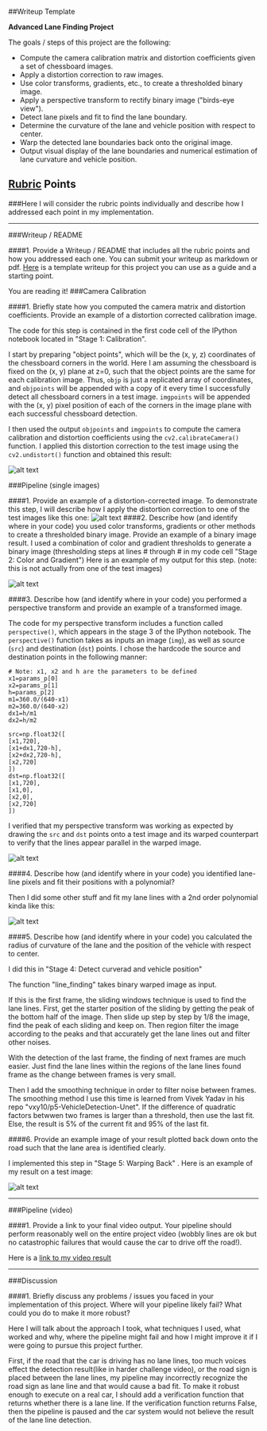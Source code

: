##Writeup Template


**Advanced Lane Finding Project**

The goals / steps of this project are the following:

* Compute the camera calibration matrix and distortion coefficients given a set of chessboard images.
* Apply a distortion correction to raw images.
* Use color transforms, gradients, etc., to create a thresholded binary image.
* Apply a perspective transform to rectify binary image ("birds-eye view").
* Detect lane pixels and fit to find the lane boundary.
* Determine the curvature of the lane and vehicle position with respect to center.
* Warp the detected lane boundaries back onto the original image.
* Output visual display of the lane boundaries and numerical estimation of lane curvature and vehicle position.

[//]: # (Image References)

[image1]: ./examples/undistort_output.png "Undistorted"
[image2]: ./test_images/test1.png "Road Transformed"
[image3]: ./examples/binary_combo_example.png "Binary Example"
[image4]: ./examples/warped_straight_lines.png "Warp Example"
[image5]: ./examples/color_fit_lines.png "Fit Visual"
[image6]: ./examples/example_output.png "Output"
[video1]: ./trial_203.mp4 "Video"

## [Rubric](https://review.udacity.com/#!/rubrics/571/view) Points
###Here I will consider the rubric points individually and describe how I addressed each point in my implementation.  

---
###Writeup / README

####1. Provide a Writeup / README that includes all the rubric points and how you addressed each one.  You can submit your writeup as markdown or pdf.  [Here](https://github.com/udacity/CarND-Advanced-Lane-Lines/blob/master/writeup_template.md) is a template writeup for this project you can use as a guide and a starting point.  

You are reading it!
###Camera Calibration

####1. Briefly state how you computed the camera matrix and distortion coefficients. Provide an example of a distortion corrected calibration image.

The code for this step is contained in the first code cell of the IPython notebook located in "Stage 1: Calibration".  

I start by preparing "object points", which will be the (x, y, z) coordinates of the chessboard corners in the world. Here I am assuming the chessboard is fixed on the (x, y) plane at z=0, such that the object points are the same for each calibration image.  Thus, `objp` is just a replicated array of coordinates, and `objpoints` will be appended with a copy of it every time I successfully detect all chessboard corners in a test image.  `imgpoints` will be appended with the (x, y) pixel position of each of the corners in the image plane with each successful chessboard detection.  

I then used the output `objpoints` and `imgpoints` to compute the camera calibration and distortion coefficients using the `cv2.calibrateCamera()` function.  I applied this distortion correction to the test image using the `cv2.undistort()` function and obtained this result: 

![alt text][image1]

###Pipeline (single images)

####1. Provide an example of a distortion-corrected image.
To demonstrate this step, I will describe how I apply the distortion correction to one of the test images like this one:
![alt text][image2]
####2. Describe how (and identify where in your code) you used color transforms, gradients or other methods to create a thresholded binary image.  Provide an example of a binary image result.
I used a combination of color and gradient thresholds to generate a binary image (thresholding steps at lines # through # in my code cell "Stage 2: Color and Gradient")  Here is an example of my output for this step.  (note: this is not actually from one of the test images)

![alt text][image3]

####3. Describe how (and identify where in your code) you performed a perspective transform and provide an example of a transformed image.

The code for my perspective transform includes a function called `perspective()`, which appears in the stage 3 of the IPython notebook.  The `perspective()` function takes as inputs an image (`img`), as well as source (`src`) and destination (`dst`) points.  I chose the hardcode the source and destination points in the following manner:

```
# Note: x1, x2 and h are the parameters to be defined
x1=params_p[0]
x2=params_p[1]
h=params_p[2]
m1=360.0/(640-x1)
m2=360.0/(640-x2)
dx1=h/m1
dx2=h/m2

src=np.float32([
[x1,720],
[x1+dx1,720-h],
[x2+dx2,720-h],
[x2,720]
])
dst=np.float32([
[x1,720],
[x1,0],
[x2,0],
[x2,720]
])
```
I verified that my perspective transform was working as expected by drawing the `src` and `dst` points onto a test image and its warped counterpart to verify that the lines appear parallel in the warped image.

![alt text][image4]

####4. Describe how (and identify where in your code) you identified lane-line pixels and fit their positions with a polynomial?

Then I did some other stuff and fit my lane lines with a 2nd order polynomial kinda like this:

![alt text][image5]

####5. Describe how (and identify where in your code) you calculated the radius of curvature of the lane and the position of the vehicle with respect to center.

I did this in "Stage 4: Detect curverad and vehicle position"

The function "line_finding" takes binary warped image as input.

If this is the first frame, the sliding windows technique is used to find the lane lines. First, get the starter position of the sliding by getting the peak of the bottom half of the image. Then slide up step by step by 1/8 the image, find the peak of each sliding and keep on. Then region filter the image according to the peaks and that accurately get the lane lines out and filter other noises.

With the detection of the last frame, the finding of next frames are much easier. Just find the lane lines within the regions of the lane lines found frame as the change between frames is very small. 

Then I add the smoothing technique in order to filter noise between frames. The smoothing method I use this time is learned from Vivek Yadav in his repo "vxy10/p5-VehicleDetection-Unet". If the difference of quadratic factors betwwen two frames is larger than a threshold, then use the last fit. Else, the result is 5% of the current fit and 95% of the last fit.


####6. Provide an example image of your result plotted back down onto the road such that the lane area is identified clearly.

I implemented this step in "Stage 5: Warping Back" . Here is an example of my result on a test image:

![alt text][image6]

---

###Pipeline (video)

####1. Provide a link to your final video output.  Your pipeline should perform reasonably well on the entire project video (wobbly lines are ok but no catastrophic failures that would cause the car to drive off the road!).

Here is a [link to my video result](./trial_203.mp4)

---

###Discussion

####1. Briefly discuss any problems / issues you faced in your implementation of this project.  Where will your pipeline likely fail?  What could you do to make it more robust?

Here I will talk about the approach I took, what techniques I used, what worked and why, where the pipeline might fail and how I might improve it if I were going to pursue this project further.  

First, if the road that the car is driving has no lane lines, too much voices effect the detection result(like in harder challenge video), or the road sign is placed between the lane lines, my pipeline may incorrectly recognize the road sign as lane line and that would cause a bad fit. To make it robust enough to execute on a real car, I should add a verification function that returns whether there is a lane line. If the verification function returns False, then the pipeline is paused and the car system would not believe the result of the lane line detection. 
